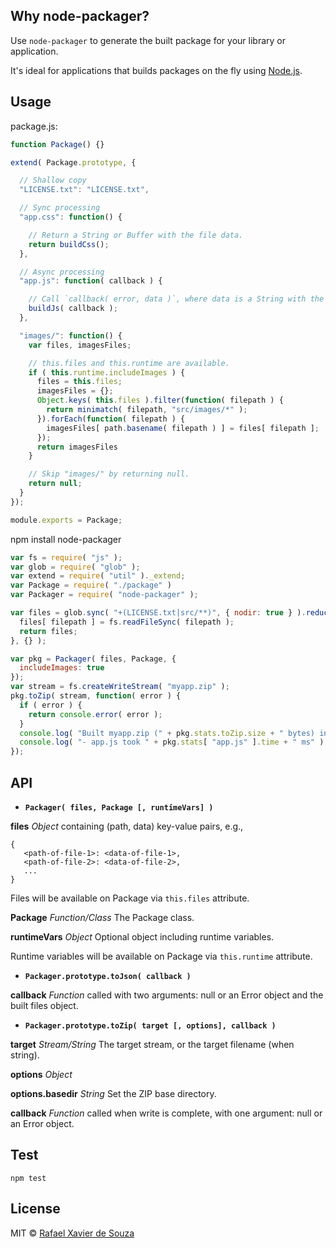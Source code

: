 ## Why node-packager?

Use `node-packager` to generate the built package for your library or application.

It's ideal for applications that builds packages on the fly using [Node.js][].

[Node.js]: http://nodejs.org/

## Usage

package.js:

```javascript
function Package() {}

extend( Package.prototype, {

  // Shallow copy
  "LICENSE.txt": "LICENSE.txt",

  // Sync processing
  "app.css": function() {

    // Return a String or Buffer with the file data.
    return buildCss();
  },

  // Async processing
  "app.js": function( callback ) {

    // Call `callback( error, data )`, where data is a String with the file data.
    buildJs( callback );
  },

  "images/": function() {
    var files, imagesFiles;

    // this.files and this.runtime are available.
    if ( this.runtime.includeImages ) {
      files = this.files;
      imagesFiles = {};
      Object.keys( this.files ).filter(function( filepath ) {
        return minimatch( filepath, "src/images/*" );
      }).forEach(function( filepath ) {
        imagesFiles[ path.basename( filepath ) ] = files[ filepath ];
      });
      return imagesFiles
    }

    // Skip "images/" by returning null.
    return null;
  }
});

module.exports = Package;
```

   npm install node-packager

```javascript
var fs = require( "js" );
var glob = require( "glob" );
var extend = require( "util" )._extend;
var Package = require( "./package" )
var Packager = require( "node-packager" );

var files = glob.sync( "+(LICENSE.txt|src/**)", { nodir: true } ).reduce(function( files, filepath ) {
  files[ filepath ] = fs.readFileSync( filepath );
  return files;
}, {} );

var pkg = Packager( files, Package, {
  includeImages: true
});
var stream = fs.createWriteStream( "myapp.zip" );
pkg.toZip( stream, function( error ) {
  if ( error ) {
    return console.error( error );
  }
  console.log( "Built myapp.zip (" + pkg.stats.toZip.size + " bytes) in " + pkg.stats.toZip.time + " ms" );
  console.log( "- app.js took " + pkg.stats[ "app.js" ].time + " ms" );
});
```

## API

- **`Packager( files, Package [, runtimeVars] )`**

**files** *Object* containing (path, data) key-value pairs, e.g.,

```
{
   <path-of-file-1>: <data-of-file-1>,
   <path-of-file-2>: <data-of-file-2>,
   ...
}
```

Files will be available on Package via `this.files` attribute.

**Package** *Function/Class* The Package class.

**runtimeVars** *Object* Optional object including runtime variables.

Runtime variables will be available on Package via `this.runtime` attribute.

- **`Packager.prototype.toJson( callback )`**

**callback** *Function* called with two arguments: null or an Error object and the built files
object.

- **`Packager.prototype.toZip( target [, options], callback )`**

**target** *Stream/String* The target stream, or the target filename (when string).

**options** *Object*

  **options.basedir** *String* Set the ZIP base directory.

**callback** *Function* called when write is complete, with one argument: null or
an Error object.


## Test

    npm test

## License

MIT © [Rafael Xavier de Souza](http://rafael.xavier.blog.br)
